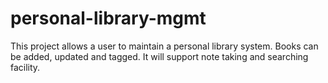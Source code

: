 # personal-library-mgmt
This project allows a user to maintain a personal library system. Books can be added, updated and tagged. It will support note taking and searching facility. 
